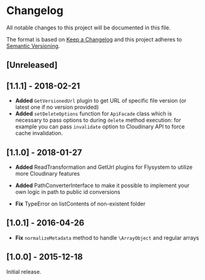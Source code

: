 # Changelog

All notable changes to this project will be documented in this file.

The format is based on [Keep a Changelog](http://keepachangelog.com/en/1.0.0/)
and this project adheres to [Semantic Versioning](http://semver.org/spec/v2.0.0.html).

## [Unreleased]

## [1.1.1] - 2018-02-21

* **Added** `GetVersionedUrl` plugin to get URL of specific file version 
(or latest one if no version provided)
* **Added** `setDeleteOptions` function for `ApiFacade` class which is necessary to pass options 
to during `delete` method execution: for example you can pass `invalidate` option 
to Cloudinary API to force cache invalidation.

## [1.1.0] - 2018-01-27

* **Added** ReadTransformation and GetUrl plugins for Flysystem to utilize more Cloudinary features
* **Added** PathConverterInterface to make it possible to implement 
your own logic in path to public id conversions

* **Fix** TypeError on listContents of non-existent folder


## [1.0.1] - 2016-04-26

* **Fix** `normalizeMetadata` method to handle `\ArrayObject` and regular arrays

## [1.0.0] - 2015-12-18

Initial release.